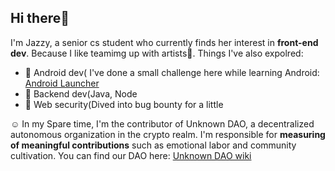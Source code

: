 ## Hi there👋
I'm Jazzy, a senior cs student who currently finds her interest in __front-end dev__. Because I like teamimg up with artists💃.
Things I've also expolred:
- 🌱 Android dev( I've done a small challenge here while learning Android: [Android Launcher](https://github.com/Jasmine-liang/gitblog/issues/10)
- 🌿 Backend dev(Java, Node
- 🦕 Web security(Dived into bug bounty for a little 

 ☺️ In my Spare time, I'm the contributor of Unknown DAO, a decentralized autonomous organization in the crypto realm. I'm responsible for **measuring of meaningful contributions** such as emotional labor and community cultivation. You can find our DAO here: [Unknown DAO wiki](https://unknown-dao.notion.site/unknown-dao/UnknownDAO-wiki-d94e44b62d6a4278a0dca12be035050e)
